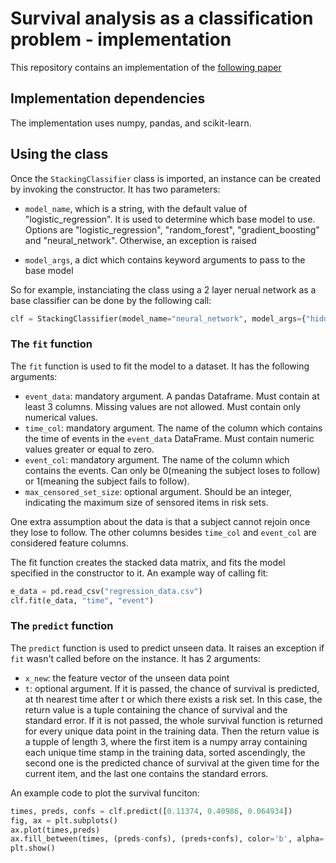 # Survival analysis as a classification problem - implementation

This repository contains an implementation of the [following paper](https://arxiv.org/pdf/1909.11171)

## Implementation dependencies

The implementation uses numpy, pandas, and scikit-learn.

## Using the class

Once the `StackingClassifier` class is imported, an instance can be created by invoking the constructor. It has two 
parameters: 

* `model_name`, which is a string, with the default value of "logistic_regression". It is used to determine which base model to use. 
Options are "logistic_regression", "random_forest", "gradient_boosting" and "neural_network". Otherwise, an exception is raised

* `model_args`, a dict which contains keyword arguments to pass to the base model

So for example, instanciating the class using a 2 layer nerual network as a base classifier can be done by the following call:
 ```python
 clf = StackingClassifier(model_name="neural_network", model_args={"hidden_layer_sizes":(2,)})
 ```

### The `fit` function
The `fit` function is used to fit the model to a dataset. It has the following arguments:
* `event_data`: mandatory argument. A pandas Dataframe. Must contain at least 3 columns. Missing values are not allowed. Must contain only numerical values.
* `time_col`: mandatory argument. The name of the column which contains the time of events in the `event_data` DataFrame. Must contain numeric values greater or equal to zero.
* `event_col`: mandatory argument. The name of the column which contains the events. Can only be 0(meaning the subject loses to follow) or 1(meaning the subject fails to follow).
* `max_censored_set_size`: optional argument. Should be an integer, indicating the maximum size of sensored items in risk sets.

One extra assumption about the data is that a subject cannot rejoin once they lose to follow. The other columns besides `time_col` and `event_col` are considered feature columns.

The fit function creates the stacked data matrix, and fits the model specified in the constructor to it. An example way of calling fit:
```python
e_data = pd.read_csv("regression_data.csv")
clf.fit(e_data, "time", "event")
```

### The `predict` function
The `predict` function is used to predict unseen data. It raises an exception if `fit` wasn't called before on the instance. It has 2 arguments:
* `x_new`:  the feature vector of the unseen data point
* `t`: optional argument. If it is passed, the chance of survival is predicted, at th nearest time after t or which there exists a risk set. In this case, the return value is a tuple 
containing the chance of survival and the standard error. If it is not passed, the whole survival function is returned for every unique data point in the training data. Then the return
value is a tupple of length 3, where the first item is a numpy array containing each unique time stamp in the training data, sorted ascendingly, the second one is the predicted chance of
survival at the given time for the current item, and the last one contains the standard errors. 

An example code to plot the survival funciton:
```python
times, preds, confs = clf.predict([0.11374, 0.40986, 0.064934])
fig, ax = plt.subplots()
ax.plot(times,preds)
ax.fill_between(times, (preds-confs), (preds+confs), color='b', alpha=.1)
plt.show()
```

